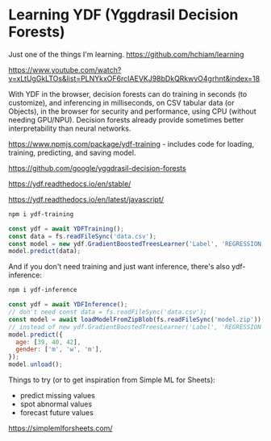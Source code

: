 # Learning YDF (Yggdrasil Decision Forests)

Just one of the things I'm learning. <https://github.com/hchiam/learning>

<https://www.youtube.com/watch?v=xLtUgGkLTOs&list=PLNYkxOF6rcIAEVKJ98bDkQRkwvO4grhnt&index=18>

With YDF in the browser, decision forests can do training in seconds (to customize), and inferencing in milliseconds, on CSV tabular data (or Objects), in the browser for security and performance, using CPU (without needing GPU/NPU). Decision forests already provide sometimes better interpretability than neural networks.

<https://www.npmjs.com/package/ydf-training> - includes code for loading, training, predicting, and saving model.

<https://github.com/google/yggdrasil-decision-forests>

<https://ydf.readthedocs.io/en/stable/>

<https://ydf.readthedocs.io/en/latest/javascript/>

```sh
npm i ydf-training
```

```js
const ydf = await YDFTraining();
const data = fs.readFileSync('data.csv');
const model = new ydf.GradientBoostedTreesLearner('Label', 'REGRESSION').train(data);
model.predict(data);
```

And if you don't need training and just want inference, there's also ydf-inference:

```sh
npm i ydf-inference
```

```js
const ydf = await YDFInference();
// don't need const data = fs.readFileSync('data.csv');
const model = await loadModelFromZipBlob(fs.readFileSync('model.zip'));
// instead of new ydf.GradientBoostedTreesLearner('Label', 'REGRESSION').train(data);
model.predict({
  age: [39, 40, 42],
  gender: ['m', 'w', 'm'],
});
model.unload();
```

Things to try (or to get inspiration from Simple ML for Sheets):

- predict missing values
- spot abnormal values
- forecast future values

<https://simplemlforsheets.com/>
